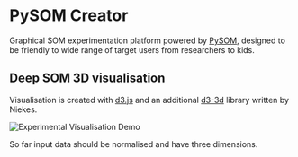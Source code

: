 # PySOM Creator

Graphical SOM experimentation platform powered by [PySOM](), designed to be friendly to wide range of target users from researchers to kids.

## Deep SOM 3D visualisation

Visualisation is created with [d3.js](https://github.com/d3/d3/blob/main/API.md) and an additional [d3-3d](https://github.com/niekes/d3-3d/) library written by Niekes. 

![Experimental Visualisation Demo](viz_demo_1.gif)

So far input data should be normalised and have three dimensions.